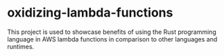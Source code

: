 # oxidizing-lambda-functions
This project is used to showcase benefits of using the Rust programming language in AWS lambda functions in comparison to other languages and runtimes.
